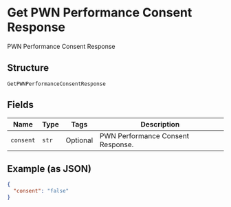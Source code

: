 
# Get PWN Performance Consent Response

PWN Performance Consent Response

## Structure

`GetPWNPerformanceConsentResponse`

## Fields

| Name | Type | Tags | Description |
|  --- | --- | --- | --- |
| `consent` | `str` | Optional | PWN Performance Consent Response. |

## Example (as JSON)

```json
{
  "consent": "false"
}
```

